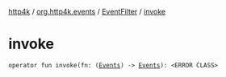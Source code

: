 [http4k](../../index.md) / [org.http4k.events](../index.md) / [EventFilter](index.md) / [invoke](./invoke.md)

# invoke

`operator fun invoke(fn: (`[`Events`](../-events.md)`) -> `[`Events`](../-events.md)`): <ERROR CLASS>`